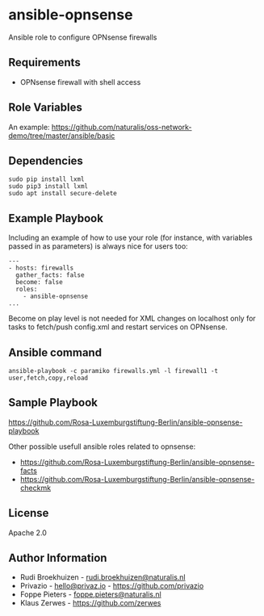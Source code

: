 ansible-opnsense
=========

Ansible role to configure OPNsense firewalls

Requirements
------------

* OPNsense firewall with shell access

Role Variables
--------------

An example: https://github.com/naturalis/oss-network-demo/tree/master/ansible/basic

Dependencies
------------

    sudo pip install lxml
    sudo pip3 install lxml
    sudo apt install secure-delete
    
Example Playbook
----------------

Including an example of how to use your role (for instance, with variables passed in as parameters) is always nice for users too:

    ---
    - hosts: firewalls
      gather_facts: false
      become: false
      roles:
        - ansible-opnsense
    ...

Become on play level is not needed for XML changes on localhost only for tasks to fetch/push config.xml and restart services on OPNsense.

Ansible command
---------------
    ansible-playbook -c paramiko firewalls.yml -l firewall1 -t user,fetch,copy,reload


Sample Playbook
---------------

https://github.com/Rosa-Luxemburgstiftung-Berlin/ansible-opnsense-playbook

Other possible usefull ansible roles related to opnsense:

  * https://github.com/Rosa-Luxemburgstiftung-Berlin/ansible-opnsense-facts
  * https://github.com/Rosa-Luxemburgstiftung-Berlin/ansible-opnsense-checkmk


License
-------

Apache 2.0

Author Information
------------------

- Rudi Broekhuizen - rudi.broekhuizen@naturalis.nl
- Privazio - hello@privaz.io - https://github.com/privazio
- Foppe Pieters - foppe.pieters@naturalis.nl
- Klaus Zerwes - https://github.com/zerwes

